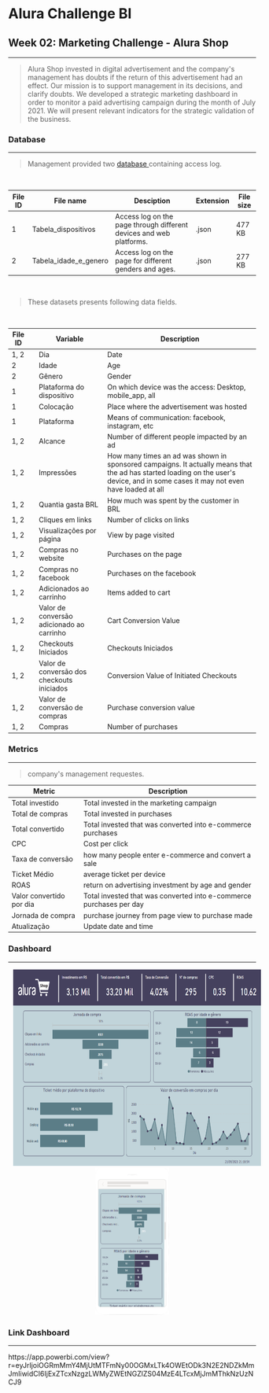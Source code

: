 <h1> Alura Challenge BI </h1>

<h2> Week 02: Marketing Challenge - Alura Shop  </h2> <hr>

>Alura Shop invested in digital advertisement and the company's management has doubts if the return of this advertisement had an effect. Our mission is to support management in its decisions, and clarify doubts.
>We developed a strategic marketing dashboard in order to monitor a paid advertising campaign during the month of July 2021. We will present relevant indicators for the strategic validation of the business.

<h3> Database </h3> <hr>

> <p> Management provided two <a href="datasets"> database </a> containing access log. </p> 
<br>

<table>
    <thead>
        <tr>
            <th>File ID</th>
            <th>File name</th>
            <th>Desciption</th>
            <th>Extension</th>
            <th>File size</th>
        </tr>
    </thead>
    <tbody>
        <tr>
            <td>1</td>
            <td>Tabela_dispositivos</td>
            <td>Access log on the page through different devices and web platforms.</td>
            <td>.json</td>
            <td>477 KB</td>
        </tr>
        <tr>
            <td>2</td>
            <td>Tabela_idade_e_genero</td>
            <td>Access log on the page for different genders and ages.</td>
            <td>.json</td>
            <td>277 KB</td>
        </tr>
    </tbody>
</table>

<br>

> <p>These datasets presents following data fields.</p>
<br>

<table>
    <thead>
        <tr>
            <th>File ID<th>
            <th>Variable</th>
            <th>Description</th>
        </tr>
    </thead>
    <tbody>
        <tr>
            <td> 1, 2 <td>
            <td>Dia</td>
            <td>Date</td>
        </tr>
        <tr>
            <td> 2 <td>
            <td>Idade</td>
            <td>Age</td>
        </tr>
        <tr>
            <td> 2 <td>
            <td>Gênero</td>
            <td>Gender</td>
        </tr>
        <tr>
            <td> 1 <td>
            <td>Plataforma do dispositivo</td>
            <td>On which device was the access: Desktop, mobile_app, all</td>
        </tr>
        <tr>
            <td> 1 <td>
            <td>Colocação</td>
            <td>Place where the advertisement was hosted</td>
        </tr>
        <tr>
            <td> 1 <td>
            <td>Plataforma</td>
            <td>Means of communication: facebook, instagram, etc</td>
        </tr>
        <tr>
            <td> 1, 2 <td>
            <td>Alcance</td>
            <td>Number of different people impacted by an ad</td>
        </tr>
        <tr>
            <td> 1, 2 <td>
            <td>Impressões</td>
            <td>How many times an ad was shown in sponsored campaigns. It actually means that the ad has started loading on the user's device, and in some cases it may not even have loaded at all</td>
        </tr>
        <tr>
            <td> 1, 2 <td>
            <td>Quantia gasta BRL</td>
            <td>How much was spent by the customer in BRL</td>
        </tr>
        <tr>
            <td> 1, 2 <td>
            <td>Cliques em links</td>
            <td>Number of clicks on links</td>
        </tr>
        <tr>
            <td> 1, 2 <td>
            <td>Visualizações por página</td>
            <td>View by page visited</td>
        </tr>
        <tr>
            <td> 1, 2 <td>
            <td>Compras no website</td>
            <td>Purchases on the page</td>
        </tr>
        <tr>
            <td> 1, 2 <td>
            <td>Compras no facebook</td>
            <td>Purchases on the facebook</td>
        </tr>
        <tr>
            <td> 1, 2 <td>
            <td>Adicionados ao carrinho</td>
            <td>Items added to cart</td>
        </tr>
        <tr>
            <td> 1, 2<td>
            <td>Valor de conversão adicionado ao carrinho</td>
            <td>Cart Conversion Value</td>
        </tr>
        <tr>
            <td> 1, 2 <td>
            <td>Checkouts Iniciados</td>
            <td>Checkouts Iniciados</td>
        </tr>
        <tr>
            <td> 1, 2 <td>
            <td>Valor de conversão dos checkouts iniciados</td>
            <td>Conversion Value of Initiated Checkouts</td>
        </tr>
        <tr>
            <td> 1, 2 <td>
            <td>Valor de conversão de compras</td>
            <td>Purchase conversion value</td>
        </tr>
        <tr>
            <td> 1, 2 <td>
            <td>Compras</td>
            <td>Number of purchases</td>
        </tr>
    </tbody>
</table>

<h3> Metrics </h3> <hr>

> <p>company's management requestes.</p>
> 
<table align="center">
    <thead>
        <tr>
            <th> Metric </th>
            <th> Description </th>
        </tr>
    </thead>
    <tbody>
        <tr>
            <td> Total investido </td>
            <td> Total invested in the marketing campaign </td>
        </tr>
        <tr>
            <td> Total de compras </td>
            <td> Total invested in purchases </td>
        </tr>
        <tr>
            <td> Total convertido </td>
            <td> Total invested that was converted into e-commerce purchases </td>
        </tr>
        <tr>
            <td> CPC </td>
            <td> Cost per click </td>
        </tr>
        <tr>
            <td> Taxa de conversão </td>
            <td> how many people enter e-commerce and convert a sale </td>
        </tr>
        <tr>
            <td> Ticket Médio </td>
            <td> average ticket per device </td>
        </tr>
        <tr>
            <td> ROAS </td>
            <td> return on advertising investment by age and gender </td>
        </tr>
        <tr>
            <td> Valor convertido por dia </td>
            <td> Total invested that was converted into e-commerce purchases per day </td>
        </tr>
        <tr>
            <td> Jornada de compra </td>
            <td> purchase journey from page view to purchase made </td>
        </tr>
        <tr>
            <td> Atualização </td>
            <td> Update date and time </td>
        </tr>
    </tbody>
</table>
<h3> Dashboard </h3> <hr>

<p float="left" align="center">
    <img style="width:600px" height="400"  hspace="10"  src="figuras/screenshot-semana-2.png">
    <img style="width:150px" height="300" vspace="-100" src="figuras/screenshot-mobile-semana-2.png">
</p>

<h3> Link Dashboard </h3> <hr>
https://app.powerbi.com/view?r=eyJrIjoiOGRmMmY4MjUtMTFmNy00OGMxLTk4OWEtODk3N2E2NDZkMmJmIiwidCI6IjExZTcxNzgzLWMyZWEtNGZlZS04MzE4LTcxMjJmMThkNzUzNCJ9
